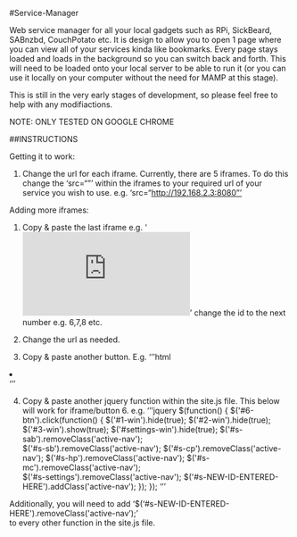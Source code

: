 #Service-Manager

Web service manager for all your local gadgets such as RPi, SickBeard, SABnzbd, CouchPotato etc. It is design to allow you to open 1 page where you can view all of your services kinda like bookmarks. Every page stays loaded and loads in the background so you can switch back and forth. This will need to be loaded onto your local server to be able to run it (or you can use it locally on your computer without the need for MAMP at this stage).


This is still in the very early stages of development, so please feel free to help with any modifiactions.

NOTE: ONLY TESTED ON GOOGLE CHROME

##INSTRUCTIONS

Getting it to work:

1. Change the url for each iframe. Currently, there are 5 iframes. To do this change the ‘src=“”’ within the iframes to your required url of your service you wish to use. e.g. ‘src=“http://192.168.2.3:8080”’


Adding more iframes:

1. Copy & paste the last iframe 
e.g. ‘<iframe class="iframe-wrapper none" id="5-win" src="http://apple.com" frameborder="0"></iframe>’
change the id to the next number e.g. 6,7,8 etc. 

2. Change the url as needed.

3. Copy & paste another button.
E.g. 
‘’’html
<!--------------button 6-------------------->
<a id="6-btn" href="#"><li class="icon" id="s-NEW-ID-ENTERED-HERE"></li></a>
		<div id="border-top"></div>
	 <div id="border-btm"></div>
‘’’

4. Copy & paste another jquery function within the site.js file. This below will work for iframe/button 6.
e.g.
‘’’jquery
$(function() {
$('#6-btn').click(function() {
	$('#1-win').hide(true);
	$('#2-win').hide(true);
	$('#3-win').show(true);
	$('#settings-win').hide(true);
	$('#s-sab').removeClass('active-nav');	
	$('#s-sb').removeClass('active-nav');
	$('#s-cp').removeClass('active-nav');
	$('#s-hp').removeClass('active-nav');
	$('#s-mc').removeClass('active-nav');	
	$('#s-settings').removeClass('active-nav');
	$('#s-NEW-ID-ENTERED-HERE').addClass('active-nav');	
  });
});
‘’’

Additionally, you will need to add 
‘$(‘#s-NEW-ID-ENTERED-HERE').removeClass('active-nav’);’	
to every other function in the site.js file.


